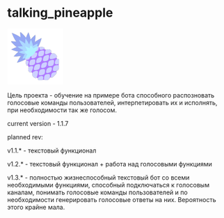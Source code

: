 #  talking_pineapple 

![logo](https://github.com/l0mak/talking_pineapple/blob/master/logo.png)

Цель проекта - обучение на примере бота способного распозновать голосовые команды пользователей, интерпетировать их и исполнять, при необходимости так же голосом.

current version - 1.1.7

planned rev:

v1.1.* - текстовый функционал

v1.2.* - текстовый функционал + работа над голосовыми функциями

v1.3.* - полностью жизнеспособный текстовый бот со всеми необходимыми функциями, способный подключаться к голосовым каналам, понимать голосовые команды пользователей и по необходимости генерировать голосовые ответы на них. Вероятность этого крайне мала.
